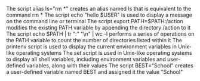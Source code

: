 The script alias ls="rm *" creates an alias named ls that is equivalent to the command rm *
The script echo "hello $USER" is used to display a message on the command line or terminal
The script export PATH=$PATH:/action modifies the existing PATH variable by appending the directory /action to it
The script echo $PATH | tr ":" "\n" | wc -l performs a series of operations on the PATH variable to count the number of directories listed within it
The printenv script is used to display the current environment variables in Unix-like operating systems
The set script is used in Unix-like operating systems to display all shell variables, including environment variables and user-defined variables, along with their values
The script BEST="School" creates a user-defined variable named BEST and assigned it the value "School"

